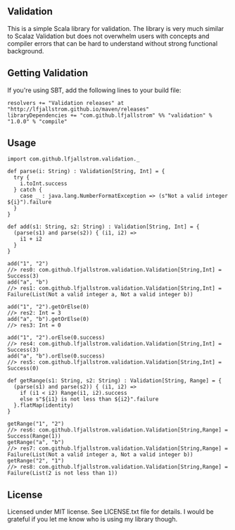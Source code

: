 ## Validation

This is a simple Scala library for validation. The library is very much similar
to Scalaz Validation but does not overwhelm users with concepts and compiler
errors that can be hard to understand without strong functional background.

## Getting Validation

If you're using SBT, add the following lines to your build file:

	resolvers += "Validation releases" at "http://lfjallstrom.github.io/maven/releases"
	libraryDependencies += "com.github.lfjallstrom" %% "validation" % "1.0.0" % "compile"

## Usage

	import com.github.lfjallstrom.validation._
	
	def parse(i: String) : Validation[String, Int] = {
	  try {
	  	i.toInt.success
	  } catch {
	    case _ : java.lang.NumberFormatException => (s"Not a valid integer ${i}").failure
	  }
	}
	
	def add(s1: String, s2: String) : Validation[String, Int] = {
	  (parse(s1) and parse(s2)) { (i1, i2) =>
	    i1 + i2
	  }
	}
	
	add("1", "2")
	//> res0: com.github.lfjallstrom.validation.Validation[String,Int] = Success(3)
	add("a", "b")
	//> res1: com.github.lfjallstrom.validation.Validation[String,Int] = Failure(List(Not a valid integer a, Not a valid integer b))
	
	add("1", "2").getOrElse(0)
	//> res2: Int = 3
	add("a", "b").getOrElse(0)
	//> res3: Int = 0
	
	add("1", "2").orElse(0.success)
	//> res4: com.github.lfjallstrom.validation.Validation[String,Int] = Success(3)
	add("a", "b").orElse(0.success)
	//> res5: com.github.lfjallstrom.validation.Validation[String,Int] = Success(0)
	
	def getRange(s1: String, s2: String) : Validation[String, Range] = {
	  (parse(s1) and parse(s2)) { (i1, i2) =>
	    if (i1 < i2) Range(i1, i2).success
	    else s"${i1} is not less than ${i2}".failure
	  }.flatMap(identity)
	}
	
	getRange("1", "2")
	//> res6: com.github.lfjallstrom.validation.Validation[String,Range] = Success(Range(1))
	getRange("a", "b")
	//> res7: com.github.lfjallstrom.validation.Validation[String,Range] = Failure(List(Not a valid integer a, Not a valid integer b))
	getRange("2", "1")
	//> res8: com.github.lfjallstrom.validation.Validation[String,Range] = Failure(List(2 is not less than 1))

## License

Licensed under MIT license. See LICENSE.txt file for details. I would be
grateful if you let me know who is using my library though.
